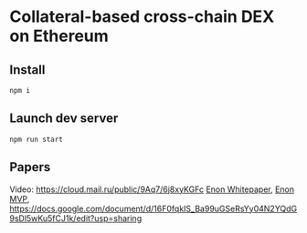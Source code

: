 Collateral-based cross-chain DEX on Ethereum
==================== 

Install
-------

    npm i

Launch dev server
-----------------

    npm run start

Papers
------
Video: https://cloud.mail.ru/public/9Aq7/6j8xyKGFc
[Enon Whitepaper](https://docs.google.com/document/d/16F0fqkIS_Ba99uGSeRsYy04N2YQdG9sDl5wKu5fCJ1k/edit?usp=sharing),
[Enon MVP](https://docs.google.com/document/d/124DCABvMdk2kkI1L1gFLzbgox6kRETHUVRMBRks7sc0),
https://docs.google.com/document/d/16F0fqkIS_Ba99uGSeRsYy04N2YQdG9sDl5wKu5fCJ1k/edit?usp=sharing
